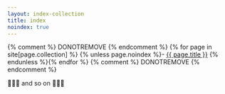 ```yaml
---
layout: index-collection
title: index
noindex: true
---
```


{% comment %} DONOTREMOVE {% endcomment %}
{% for page in site[page.collection] %} {% unless page.noindex %}- <a href="{{ page.url  | prepend: site.baseurl }}">{{ page.title }}</a>
{% endunless %}{% endfor %}
{% comment %} DONOTREMOVE {% endcomment %}

:metal::metal::metal: and so on :metal::metal::metal:
